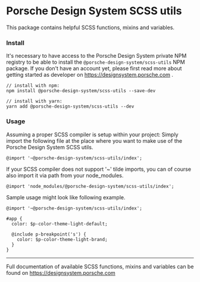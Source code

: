 # Porsche Design System SCSS utils
This package contains helpful SCSS functions, mixins and variables.

### Install
It's necessary to have access to the Porsche Design System private NPM registry to be able to install the `@porsche-design-system/scss-utils` NPM package. If you don't have an account yet, please first read more about getting started as developer on https://designsystem.porsche.com .

```
// install with npm:
npm install @porsche-design-system/scss-utils --save-dev

// install with yarn:
yarn add @porsche-design-system/scss-utils --dev
```

### Usage
Assuming a proper SCSS compiler is setup within your project: Simply import the following file 
at the place where you want to make use of the Porsche Design System SCSS utils.

```
@import '~@porsche-design-system/scss-utils/index';
```

If your SCSS compiler does not support '~' tilde imports, you can of course also import it via
path from your node_modules.

```
@import 'node_modules/@porsche-design-system/scss-utils/index';
```

Sample usage might look like following example.

```
@import '~@porsche-design-system/scss-utils/index';

#app {
  color: $p-color-theme-light-default;
  
  @include p-breakpoint('s') {
    color: $p-color-theme-light-brand;
  }
}
```

---

Full documentation of available SCSS functions, mixins and variables can be found on https://designsystem.porsche.com